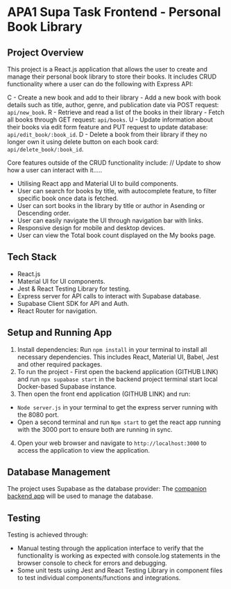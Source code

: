 # APA1 Supa Task Frontend - Personal Book Library 

## Project Overview
This project is a React.js application that allows the user to create and manage their personal book library to store their books.
It includes CRUD functionality where a user can do the following with Express API:

C - Create a new book and add to their library - Add a new book with book details such as title, author, genre, and publication date via POST request: `api/new_book`.
R - Retrieve and read a list of the books in their library - Fetch all books through GET request: `api/books`. 
U - Update information about their books via edit form feature and PUT request to update database: `api/edit_book/:book_id`. 
D - Delete a book from their library if they no longer own it using delete button on each book card: `api/delete_book/:book_id`. 

Core features outside of the CRUD functionality include:
// Update to show how a user can interact with it..... 
- Utilising React app and Material UI to build components. 
- User can search for books by title, with autocomplete feature, to filter specific book once data is fetched. 
- User can sort books in the library by title or author in Asending or Descending order.
- User can easily navigate the UI through navigation bar with links. 
- Responsive design for mobile and desktop devices.
- User can view the Total book count displayed on the My books page. 

## Tech Stack
- React.js 
- Material UI for UI components.
- Jest & React Testing Library for testing. 
- Express server for API calls to interact with Supabase database. 
- Supabase Client SDK for API and Auth.  
- React Router for navigation. 


## Setup and Running App 
1. Install dependencies: Run `npm install` in your terminal to install all necessary dependencies. This includes React, Material UI, Babel, Jest and other required packages.
2. To run the project - First open the backend application (GITHUB LINK) and run `npx supabase start` in the backend project terminal start local Docker-based Supabase instance.
3. Then open the front end application (GITHUB LINK) and run:
 - `Node server.js` in your terminal to get the express server running with the 8080 port. 
 - Open a second terminal and run `Npm start` to get the react app running with the 3000 port to ensure both are running in sync. 
4. Open your web browser and navigate to `http://localhost:3000` to access the application to view the application. 

## Database Management
The project uses Supabase as the database provider:
The [companion backend app](https://github.com/jdowie-ada/apa1-supa-task-backend) will be used to manage the database. 

## Testing
Testing is achieved through:
- Manual testing through the application interface to verify that the functionality is working as expected with console.log statements in the browser console to check for errors and debugging. 
- Some unit tests using Jest and React Testing Library in component files to test individual components/functions and integrations. 

